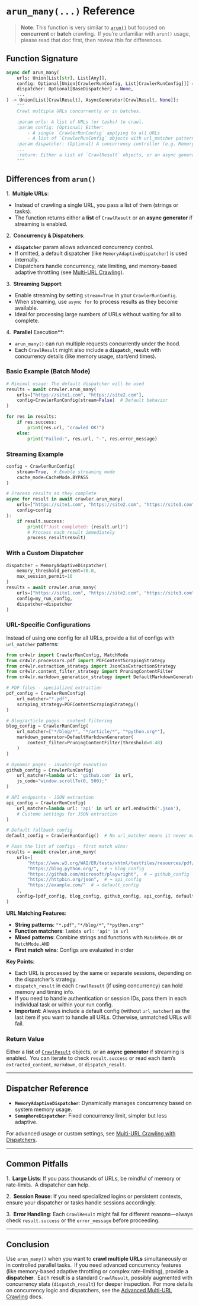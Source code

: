 # `arun_many(...)` Reference

> **Note**: This function is very similar to [`arun()`](./arun.md) but focused on **concurrent** or **batch** crawling. If you’re unfamiliar with `arun()` usage, please read that doc first, then review this for differences.

## Function Signature

```python
async def arun_many(
    urls: Union[List[str], List[Any]],
    config: Optional[Union[CrawlerRunConfig, List[CrawlerRunConfig]]] = None,
    dispatcher: Optional[BaseDispatcher] = None,
    ...
) -> Union[List[CrawlResult], AsyncGenerator[CrawlResult, None]]:
    """
    Crawl multiple URLs concurrently or in batches.

    :param urls: A list of URLs (or tasks) to crawl.
    :param config: (Optional) Either:
        - A single `CrawlerRunConfig` applying to all URLs
        - A list of `CrawlerRunConfig` objects with url_matcher patterns
    :param dispatcher: (Optional) A concurrency controller (e.g. MemoryAdaptiveDispatcher).
    ...
    :return: Either a list of `CrawlResult` objects, or an async generator if streaming is enabled.
    """
```

## Differences from `arun()`

1. **Multiple URLs**:  
   
   - Instead of crawling a single URL, you pass a list of them (strings or tasks).  
   - The function returns either a **list** of `CrawlResult` or an **async generator** if streaming is enabled.

2. **Concurrency & Dispatchers**:  

   - **`dispatcher`** param allows advanced concurrency control.  
   - If omitted, a default dispatcher (like `MemoryAdaptiveDispatcher`) is used internally.  
   - Dispatchers handle concurrency, rate limiting, and memory-based adaptive throttling (see [Multi-URL Crawling](../advanced/multi-url-crawling.md)).

3. **Streaming Support**:  

   - Enable streaming by setting `stream=True` in your `CrawlerRunConfig`.
   - When streaming, use `async for` to process results as they become available.
   - Ideal for processing large numbers of URLs without waiting for all to complete.

4. **Parallel** Execution**:  

   - `arun_many()` can run multiple requests concurrently under the hood.  
   - Each `CrawlResult` might also include a **`dispatch_result`** with concurrency details (like memory usage, start/end times).

### Basic Example (Batch Mode)

```python
# Minimal usage: The default dispatcher will be used
results = await crawler.arun_many(
    urls=["https://site1.com", "https://site2.com"],
    config=CrawlerRunConfig(stream=False)  # Default behavior
)

for res in results:
    if res.success:
        print(res.url, "crawled OK!")
    else:
        print("Failed:", res.url, "-", res.error_message)
```

### Streaming Example

```python
config = CrawlerRunConfig(
    stream=True,  # Enable streaming mode
    cache_mode=CacheMode.BYPASS
)

# Process results as they complete
async for result in await crawler.arun_many(
    urls=["https://site1.com", "https://site2.com", "https://site3.com"],
    config=config
):
    if result.success:
        print(f"Just completed: {result.url}")
        # Process each result immediately
        process_result(result)
```

### With a Custom Dispatcher

```python
dispatcher = MemoryAdaptiveDispatcher(
    memory_threshold_percent=70.0,
    max_session_permit=10
)
results = await crawler.arun_many(
    urls=["https://site1.com", "https://site2.com", "https://site3.com"],
    config=my_run_config,
    dispatcher=dispatcher
)
```

### URL-Specific Configurations

Instead of using one config for all URLs, provide a list of configs with `url_matcher` patterns:

```python
from cr4wlr import CrawlerRunConfig, MatchMode
from cr4wlr.processors.pdf import PDFContentScrapingStrategy
from cr4wlr.extraction_strategy import JsonCssExtractionStrategy
from cr4wlr.content_filter_strategy import PruningContentFilter
from cr4wlr.markdown_generation_strategy import DefaultMarkdownGenerator

# PDF files - specialized extraction
pdf_config = CrawlerRunConfig(
    url_matcher="*.pdf",
    scraping_strategy=PDFContentScrapingStrategy()
)

# Blog/article pages - content filtering
blog_config = CrawlerRunConfig(
    url_matcher=["*/blog/*", "*/article/*", "*python.org*"],
    markdown_generator=DefaultMarkdownGenerator(
        content_filter=PruningContentFilter(threshold=0.48)
    )
)

# Dynamic pages - JavaScript execution
github_config = CrawlerRunConfig(
    url_matcher=lambda url: 'github.com' in url,
    js_code="window.scrollTo(0, 500);"
)

# API endpoints - JSON extraction
api_config = CrawlerRunConfig(
    url_matcher=lambda url: 'api' in url or url.endswith('.json'),
    # Custome settings for JSON extraction
)

# Default fallback config
default_config = CrawlerRunConfig()  # No url_matcher means it never matches except as fallback

# Pass the list of configs - first match wins!
results = await crawler.arun_many(
    urls=[
        "https://www.w3.org/WAI/ER/tests/xhtml/testfiles/resources/pdf/dummy.pdf",  # → pdf_config
        "https://blog.python.org/",  # → blog_config
        "https://github.com/microsoft/playwright",  # → github_config
        "https://httpbin.org/json",  # → api_config
        "https://example.com/"  # → default_config
    ],
    config=[pdf_config, blog_config, github_config, api_config, default_config]
)
```

**URL Matching Features**:
- **String patterns**: `"*.pdf"`, `"*/blog/*"`, `"*python.org*"`
- **Function matchers**: `lambda url: 'api' in url`
- **Mixed patterns**: Combine strings and functions with `MatchMode.OR` or `MatchMode.AND`
- **First match wins**: Configs are evaluated in order

**Key Points**:
- Each URL is processed by the same or separate sessions, depending on the dispatcher’s strategy.
- `dispatch_result` in each `CrawlResult` (if using concurrency) can hold memory and timing info.  
- If you need to handle authentication or session IDs, pass them in each individual task or within your run config.
- **Important**: Always include a default config (without `url_matcher`) as the last item if you want to handle all URLs. Otherwise, unmatched URLs will fail.

### Return Value

Either a **list** of [`CrawlResult`](./crawl-result.md) objects, or an **async generator** if streaming is enabled. You can iterate to check `result.success` or read each item’s `extracted_content`, `markdown`, or `dispatch_result`.

---

## Dispatcher Reference

- **`MemoryAdaptiveDispatcher`**: Dynamically manages concurrency based on system memory usage.  
- **`SemaphoreDispatcher`**: Fixed concurrency limit, simpler but less adaptive.  

For advanced usage or custom settings, see [Multi-URL Crawling with Dispatchers](../advanced/multi-url-crawling.md).

---

## Common Pitfalls

1. **Large Lists**: If you pass thousands of URLs, be mindful of memory or rate-limits. A dispatcher can help.  

2. **Session Reuse**: If you need specialized logins or persistent contexts, ensure your dispatcher or tasks handle sessions accordingly.  

3. **Error Handling**: Each `CrawlResult` might fail for different reasons—always check `result.success` or the `error_message` before proceeding.

---

## Conclusion

Use `arun_many()` when you want to **crawl multiple URLs** simultaneously or in controlled parallel tasks. If you need advanced concurrency features (like memory-based adaptive throttling or complex rate-limiting), provide a **dispatcher**. Each result is a standard `CrawlResult`, possibly augmented with concurrency stats (`dispatch_result`) for deeper inspection. For more details on concurrency logic and dispatchers, see the [Advanced Multi-URL Crawling](../advanced/multi-url-crawling.md) docs.